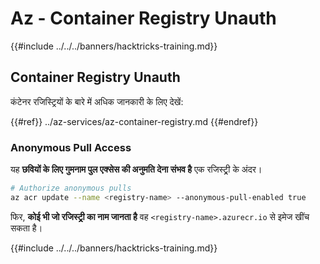 # Az - Container Registry Unauth

{{#include ../../../banners/hacktricks-training.md}}

## Container Registry Unauth

कंटेनर रजिस्ट्रियों के बारे में अधिक जानकारी के लिए देखें:

{{#ref}}
../az-services/az-container-registry.md
{{#endref}}

### Anonymous Pull Access

यह **छवियों के लिए गुमनाम पुल एक्सेस की अनुमति देना संभव है** एक रजिस्ट्र्री के अंदर।
```bash
# Authorize anonymous pulls
az acr update --name <registry-name> --anonymous-pull-enabled true
```
फिर, **कोई भी जो रजिस्ट्र्री का नाम जानता है** वह `<registry-name>.azurecr.io` से इमेज खींच सकता है।

{{#include ../../../banners/hacktricks-training.md}}

